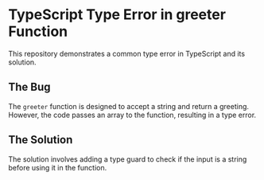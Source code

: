 # TypeScript Type Error in greeter Function

This repository demonstrates a common type error in TypeScript and its solution.

## The Bug

The `greeter` function is designed to accept a string and return a greeting. However, the code passes an array to the function, resulting in a type error.

## The Solution

The solution involves adding a type guard to check if the input is a string before using it in the function.